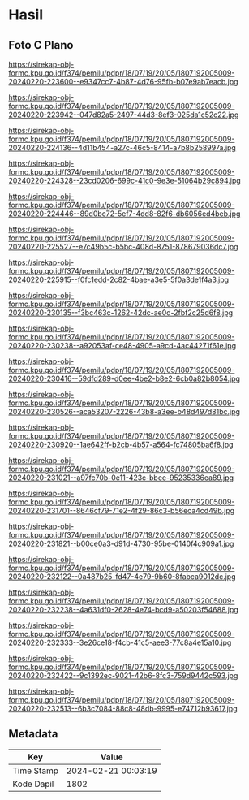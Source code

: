 # Hasil

## Foto C Plano

https://sirekap-obj-formc.kpu.go.id/f374/pemilu/pdpr/18/07/19/20/05/1807192005009-20240220-223600--e9347cc7-4b87-4d76-95fb-b07e9ab7eacb.jpg

https://sirekap-obj-formc.kpu.go.id/f374/pemilu/pdpr/18/07/19/20/05/1807192005009-20240220-223942--047d82a5-2497-44d3-8ef3-025da1c52c22.jpg

https://sirekap-obj-formc.kpu.go.id/f374/pemilu/pdpr/18/07/19/20/05/1807192005009-20240220-224136--4d11b454-a27c-46c5-8414-a7b8b258997a.jpg

https://sirekap-obj-formc.kpu.go.id/f374/pemilu/pdpr/18/07/19/20/05/1807192005009-20240220-224328--23cd0206-699c-41c0-9e3e-51064b29c894.jpg

https://sirekap-obj-formc.kpu.go.id/f374/pemilu/pdpr/18/07/19/20/05/1807192005009-20240220-224446--89d0bc72-5ef7-4dd8-82f6-db6056ed4beb.jpg

https://sirekap-obj-formc.kpu.go.id/f374/pemilu/pdpr/18/07/19/20/05/1807192005009-20240220-225527--e7c49b5c-b5bc-408d-8751-878679036dc7.jpg

https://sirekap-obj-formc.kpu.go.id/f374/pemilu/pdpr/18/07/19/20/05/1807192005009-20240220-225915--f0fc1edd-2c82-4bae-a3e5-5f0a3de1f4a3.jpg

https://sirekap-obj-formc.kpu.go.id/f374/pemilu/pdpr/18/07/19/20/05/1807192005009-20240220-230135--f3bc463c-1262-42dc-ae0d-2fbf2c25d6f8.jpg

https://sirekap-obj-formc.kpu.go.id/f374/pemilu/pdpr/18/07/19/20/05/1807192005009-20240220-230238--a92053af-ce48-4905-a9cd-4ac44271f61e.jpg

https://sirekap-obj-formc.kpu.go.id/f374/pemilu/pdpr/18/07/19/20/05/1807192005009-20240220-230416--59dfd289-d0ee-4be2-b8e2-6cb0a82b8054.jpg

https://sirekap-obj-formc.kpu.go.id/f374/pemilu/pdpr/18/07/19/20/05/1807192005009-20240220-230526--aca53207-2226-43b8-a3ee-b48d497d81bc.jpg

https://sirekap-obj-formc.kpu.go.id/f374/pemilu/pdpr/18/07/19/20/05/1807192005009-20240220-230920--1ae642ff-b2cb-4b57-a564-fc74805ba6f8.jpg

https://sirekap-obj-formc.kpu.go.id/f374/pemilu/pdpr/18/07/19/20/05/1807192005009-20240220-231021--a97fc70b-0e11-423c-bbee-95235336ea89.jpg

https://sirekap-obj-formc.kpu.go.id/f374/pemilu/pdpr/18/07/19/20/05/1807192005009-20240220-231701--8646cf79-71e2-4f29-86c3-b56eca4cd49b.jpg

https://sirekap-obj-formc.kpu.go.id/f374/pemilu/pdpr/18/07/19/20/05/1807192005009-20240220-231821--b00ce0a3-d91d-4730-95be-0140f4c909a1.jpg

https://sirekap-obj-formc.kpu.go.id/f374/pemilu/pdpr/18/07/19/20/05/1807192005009-20240220-232122--0a487b25-fd47-4e79-9b60-8fabca9012dc.jpg

https://sirekap-obj-formc.kpu.go.id/f374/pemilu/pdpr/18/07/19/20/05/1807192005009-20240220-232238--4a631df0-2628-4e74-bcd9-a50203f54688.jpg

https://sirekap-obj-formc.kpu.go.id/f374/pemilu/pdpr/18/07/19/20/05/1807192005009-20240220-232333--3e26ce18-f4cb-41c5-aee3-77c8a4e15a10.jpg

https://sirekap-obj-formc.kpu.go.id/f374/pemilu/pdpr/18/07/19/20/05/1807192005009-20240220-232422--9c1392ec-9021-42b6-8fc3-759d9442c593.jpg

https://sirekap-obj-formc.kpu.go.id/f374/pemilu/pdpr/18/07/19/20/05/1807192005009-20240220-232513--6b3c7084-88c8-48db-9995-e74712b93617.jpg


## Metadata

| Key        | Value               |
| ---------- | ------------------- |
| Time Stamp | 2024-02-21 00:03:19 |
| Kode Dapil | 1802                |



